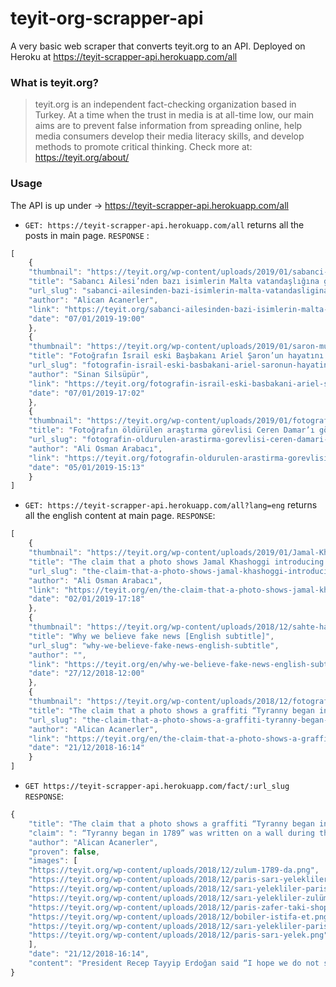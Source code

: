 # teyit-org-scrapper-api
A very basic web scraper that converts teyit.org to an API. Deployed on Heroku at https://teyit-scrapper-api.herokuapp.com/all

### What is teyit.org?
> teyit.org is an independent fact-checking organization based in Turkey. At a time when the trust in media is at all-time low, our main aims are to prevent false information from spreading online, help media consumers develop their media literacy skills, and develop methods to promote critical thinking.
Check more at: https://teyit.org/about/

### Usage
The API is up under -> https://teyit-scrapper-api.herokuapp.com/all

- `GET: https://teyit-scrapper-api.herokuapp.com/all` returns all the posts in main page.
    `RESPONSE` : 
```javascript
[
    {
    "thumbnail": "https://teyit.org/wp-content/uploads/2019/01/sabanci-ailesinden-bazi-isimlerin-malta-vatandasligina-gectigi-iddiasi.jpg",
    "title": "Sabancı Ailesi’nden bazı isimlerin Malta vatandaşlığına geçtiği iddiası",
    "url_slug": "sabanci-ailesinden-bazi-isimlerin-malta-vatandasligina-gectigi-iddiasi",
    "author": "Alican Acanerler",
    "link": "https://teyit.org/sabanci-ailesinden-bazi-isimlerin-malta-vatandasligina-gectigi-iddiasi/",
    "date": "07/01/2019-19:00"
    },
    {
    "thumbnail": "https://teyit.org/wp-content/uploads/2019/01/saron-mumya-360x240.jpg",
    "title": "Fotoğrafın İsrail eski Başbakanı Ariel Şaron’un hayatını kaybettikten sonraki halini gösterdiği iddiası",
    "url_slug": "fotografin-israil-eski-basbakani-ariel-saronun-hayatini-kaybettikten-sonraki-halini-gosterdigi-iddiasi",
    "author": "Sinan Silsüpür",
    "link": "https://teyit.org/fotografin-israil-eski-basbakani-ariel-saronun-hayatini-kaybettikten-sonraki-halini-gosterdigi-iddiasi/",
    "date": "07/01/2019-17:02"
    },
    {
    "thumbnail": "https://teyit.org/wp-content/uploads/2019/01/fotografin-oldurulen-arastirma-gorevlisi-ceren-damari-gosterdigi-iddiasi-360x240.png",
    "title": "Fotoğrafın öldürülen araştırma görevlisi Ceren Damar’ı gösterdiği iddiası",
    "url_slug": "fotografin-oldurulen-arastirma-gorevlisi-ceren-damari-gosterdigi-iddiasi",
    "author": "Ali Osman Arabacı",
    "link": "https://teyit.org/fotografin-oldurulen-arastirma-gorevlisi-ceren-damari-gosterdigi-iddiasi/",
    "date": "05/01/2019-15:13"
    }
]
```
- `GET: https://teyit-scrapper-api.herokuapp.com/all?lang=eng` returns all the english content at main page.
`RESPONSE`: 
```javascript
[
    {
    "thumbnail": "https://teyit.org/wp-content/uploads/2019/01/Jamal-Khashoggi-introducing-Taliban-group-to-Reagan-750x300.jpg",
    "title": "The claim that a photo shows Jamal Khashoggi introducing Taliban group to Reagan",
    "url_slug": "the-claim-that-a-photo-shows-jamal-khashoggi-introducing-taliban-group-to-reagan",
    "author": "Ali Osman Arabacı",
    "link": "https://teyit.org/en/the-claim-that-a-photo-shows-jamal-khashoggi-introducing-taliban-group-to-reagan/",
    "date": "02/01/2019-17:18"
    },
    {
    "thumbnail": "https://teyit.org/wp-content/uploads/2018/12/sahte-habere-neden-inaniyoruz-video--378x300.png",
    "title": "Why we believe fake news [English subtitle]",
    "url_slug": "why-we-believe-fake-news-english-subtitle",
    "author": "",
    "link": "https://teyit.org/en/why-we-believe-fake-news-english-subtitle/",
    "date": "27/12/2018-12:00"
    },
    {
    "thumbnail": "https://teyit.org/wp-content/uploads/2018/12/fotografin-paristeki-bir-duvara-zulum-1789da-basladi-yazildigini-gosterdigi-iddiasi-378x300.jpg",
    "title": "The claim that a photo shows a graffiti “Tyranny began in 1789” on a wall in Paris",
    "url_slug": "the-claim-that-a-photo-shows-a-graffiti-tyranny-began-in-1789-on-a-wall-in-paris",
    "author": "Alican Acanerler",
    "link": "https://teyit.org/en/the-claim-that-a-photo-shows-a-graffiti-tyranny-began-in-1789-on-a-wall-in-paris/",
    "date": "21/12/2018-16:14"
    }
]
```
- `GET https://teyit-scrapper-api.herokuapp.com/fact/:url_slug`
`RESPONSE`: 
```javascript
{
    "title": "The claim that a photo shows a graffiti “Tyranny began in 1789” on a wall in Paris",
    "claim": ": “Tyranny began in 1789” was written on a wall during the demonstrations in Paris.",
    "author": "Alican Acanerler",
    "proven": false,
    "images": [
    "https://teyit.org/wp-content/uploads/2018/12/zulum-1789-da.png",
    "https://teyit.org/wp-content/uploads/2018/12/paris-sarı-yelekliler-istifa-et.png",
    "https://teyit.org/wp-content/uploads/2018/12/sarı-yelekliler-paris-eylem.png",
    "https://teyit.org/wp-content/uploads/2018/12/sarı-yelekliler-zulüm-1789-da-basladı.png",
    "https://teyit.org/wp-content/uploads/2018/12/paris-zafer-taki-shop.png",
    "https://teyit.org/wp-content/uploads/2018/12/bobiler-istifa-et.png",
    "https://teyit.org/wp-content/uploads/2018/12/sarı-yelekliler-paris.png",
    "https://teyit.org/wp-content/uploads/2018/12/paris-sarı-yelek.png"
    ],
    "date": "21/12/2018-16:14",
    "content": "President Recep Tayyip Erdoğan said “I hope we do not see a graffiti like..."
}
```